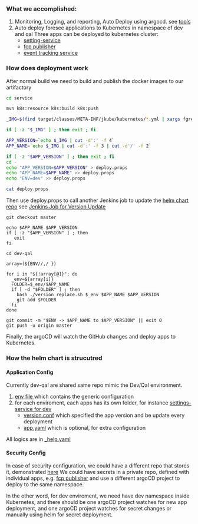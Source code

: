 ### What we accomplished:
1) Monitoring, Logging, and reporting, Auto Deploy using argocd. see [tools](tools)
2) Auto deploy foresee applications to Kubernetes in namespace of dev and qal
Three apps can be deployed to kubernetes cluster:
    * [setting-service](https://github.com/foreseecode/settings-service/tree/poc/VOC-12275)
    * [fcp publisher](https://github.com/foreseecode/fcp-publisher/tree/poc/VOC-12275)
    * [event tracking service](https://github.com/foreseecode/event-tracking-service/tree/poc/VOC-12275)

### How does deployment work
After normal build we need to build and publish the docker images to our artifactory
```bash
cd service

mvn k8s:resource k8s:build k8s:push

_IMG=$(find target/classes/META-INF/jkube/kubernetes/*.yml | xargs fgrep image:)

if [ -z "$_IMG" ] ; then exit ; fi

APP_VERSION=`echo $_IMG | cut -d':' -f 4`
APP_NAME=`echo $_IMG | cut -d':' -f 3 | cut -d'/' -f 2`

if [ -z "$APP_VERSION" ] ; then exit ; fi
cd -
echo "APP_VERSION=$APP_VERSION" > deploy.props
echo "APP_NAME=$APP_NAME" >> deploy.props
echo "ENV=dev" >> deploy.props

cat deploy.props
```
Then use deploy.props to call another Jenkins job to update the [helm chart repo](./dev-qal)
see [Jenkins Job for Version Update](http://fsr-jenkins.aws.foreseeresults.com/job/Hierarchy/job/Kube_POC/job/version-updater/)

```
git checkout master

echo $APP_NAME $APP_VERSION
if [ -z "$APP_VERSION" ] ; then 
   exit
fi

cd dev-qal

array=(${ENV//,/ })

for i in "${!array[@]}"; do
  _env=${array[i]}
  FOLDER=$_env/$APP_NAME
  if [ -d "$FOLDER" ] ; then
    bash ./version_replace.sh $_env $APP_NAME $APP_VERSION
    git add $FOLDER
  fi
done

git commit -m "$ENV -> $APP_NAME to $APP_VERSION" || exit 0
git push -u origin master
```

Finally, the argoCD will watch the GitHub changes and deploy apps to Kubernetes. 

### How the helm chart is strucutred
#### Application Config
Currently dev-qal are shared same repo mimic the Dev/Qal environment.
1. [env file ](dev-qal/dev/env.yaml) which contains the generic configuration
2. for each enviroment, each apps has its own folder, for instance
[settings-service for dev](./dev-qal/dev/settings-service)
    * [version.conf](dev-qal/dev/settings-service/version.conf) which specified the app version and be update every deployment
    * [app.yaml](dev-qal/dev/settings-service/app.yaml) which is optional, for extra configuration

All logics are in [_help.yaml](dev-qal/templates/_help.yaml)
#### Security Config
In case of security configuration, we could have a different repo that stores it, demonstrated [here](dev-qal-secret)
We could have secrets in a private repo, defined with individual apps, e.g. [fcp publisher](dev-qal-secret/dev/fcp-publisher/secret.yaml)
and use a different argoCD project to deploy to the same namespace.

In the other word, for dev enviroment, we need have dev namespace inside Kubernetes, and there should be one argoCD project watches for new app deployment, and one argoCD project watches for secret changes or manually using helm for secret deployment.
